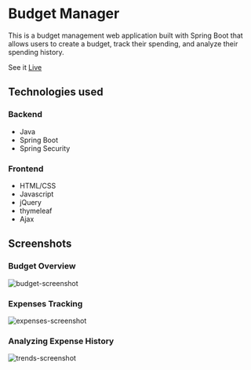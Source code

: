 # Budget Manager

This is a budget management web application built with Spring Boot that allows users to create a budget, 
track their spending, and analyze their spending history.

See it [Live](thebudgetmanager.herokuapp.com)

## Technologies used
### Backend
* Java
* Spring Boot
* Spring Security

### Frontend
* HTML/CSS
* Javascript
* jQuery
* thymeleaf
* Ajax

## Screenshots

### Budget Overview
![budget-screenshot](https://cloud.githubusercontent.com/assets/16313449/22192158/5816aba4-e0e6-11e6-894a-83ea6bca3bca.png)


### Expenses Tracking
![expenses-screenshot](https://cloud.githubusercontent.com/assets/16313449/22192136/17f294b6-e0e6-11e6-9fd7-597a84268b35.png)


### Analyzing Expense History
![trends-screenshot](https://cloud.githubusercontent.com/assets/16313449/22192138/17f81134-e0e6-11e6-8ad0-815653c1a73d.png)

